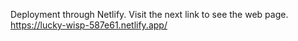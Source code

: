 Deployment through Netlify. Visit the next link to see the web page. https://lucky-wisp-587e61.netlify.app/
